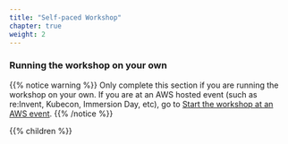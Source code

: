 ```yaml
---
title: "Self-paced Workshop"
chapter: true
weight: 2
---
```


### Running the workshop on your own


{{% notice warning %}}
Only complete this section if you are running the workshop on your own. If you are at an AWS hosted event (such as re:Invent, Kubecon, Immersion Day, etc), go to [Start the workshop at an AWS event](/getting_started/aws_event.html).
{{% /notice %}}

{{% children %}}

